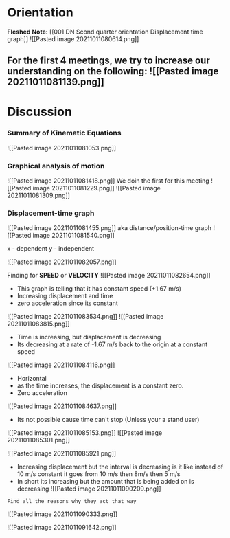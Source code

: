# Orientation
**Fleshed Note:** [[001 DN Scond quarter orientation Displacement time graph]]
![[Pasted image 20211011080614.png]]

For the first 4 meetings, we try to increase our understanding on the following:
![[Pasted image 20211011081139.png]]
---
# Discussion
### Summary of Kinematic Equations
![[Pasted image 20211011081053.png]]
 
 ### Graphical analysis of motion
 ![[Pasted image 20211011081418.png]]
We doin the first for this meeting
 ![[Pasted image 20211011081229.png]]
 ![[Pasted image 20211011081309.png]]
 
 ### Displacement-time graph
 ![[Pasted image 20211011081455.png]]
 aka distance/position-time graph
 ![[Pasted image 20211011081540.png]]

 x - dependent
 y - independent
 
 ![[Pasted image 20211011082057.png]]

Finding for **SPEED** or **VELOCITY**
![[Pasted image 20211011082654.png]]
- This graph is telling that it has constant speed (+1.67 m/s)
- Increasing displacement and time
- zero acceleration since its constant 

![[Pasted image 20211011083534.png]]
![[Pasted image 20211011083815.png]]
- Time is increasing, but displacement is decreasing 
- Its decreasing at a rate of -1.67 m/s back to the origin at a constant speed

![[Pasted image 20211011084116.png]]
- Horizontal
- as the time increases, the displacement is a constant zero.
-  Zero acceleration 

![[Pasted image 20211011084637.png]]

- Its not possible cause time can't stop (Unless your a stand user)

![[Pasted image 20211011085153.png]]
![[Pasted image 20211011085301.png]]

![[Pasted image 20211011085921.png]]

- Increasing displacement but the interval is decreasing is it like instead of 10 m/s constant it goes from 10 m/s then 8m/s then 5 m/s
- In short its increasing but the amount that is being added on is decreasing
![[Pasted image 20211011090209.png]]

```ad-note
Find all the reasons why they act that way
```
![[Pasted image 20211011090333.png]]

![[Pasted image 20211011091642.png]]